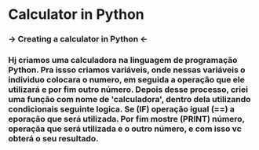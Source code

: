 # Calculator in Python
### -> Creating a calculator in Python <-

### Hj criamos uma calculadora na linguagem de programação Python. Pra issso criamos variáveis, onde nessas variáveis o individuo colocara o numero, em seguida a operação que ele utilizará e por fim outro número. Depois desse processo, criei uma função com nome de 'calculadora', dentro dela utilizando condicionais seguinte logica. Se (IF) operação igual (==) a eporação que será utilizada. Por fim mostre (PRINT) número, operaçãa que será utilizada e o outro número, e com isso vc obterá o seu resultado.
